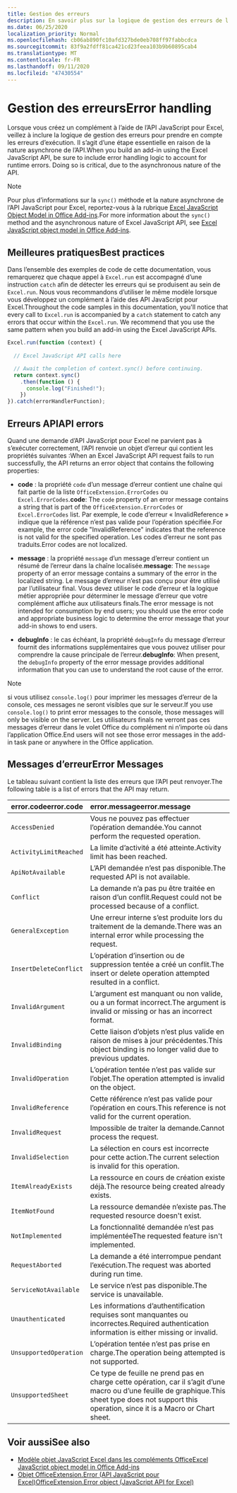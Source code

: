 ```yaml
---
title: Gestion des erreurs
description: En savoir plus sur la logique de gestion des erreurs de l’API JavaScript Excel pour prendre en compte les erreurs d’exécution.
ms.date: 06/25/2020
localization_priority: Normal
ms.openlocfilehash: cb06ab890fc10afd327bde0eb708ff97fabbcdca
ms.sourcegitcommit: 83f9a2fdff81ca421cd23feea103b9b60895cab4
ms.translationtype: MT
ms.contentlocale: fr-FR
ms.lasthandoff: 09/11/2020
ms.locfileid: "47430554"
---
```

# <a name="error-handling"></a><span data-ttu-id="8e66a-103">Gestion des erreurs</span><span class="sxs-lookup"><span data-stu-id="8e66a-103">Error handling</span></span>

<span data-ttu-id="8e66a-p101">Lorsque vous créez un complément à l’aide de l’API JavaScript pour Excel, veillez à inclure la logique de gestion des erreurs pour prendre en compte les erreurs d’exécution. Il s’agit d’une étape essentielle en raison de la nature asynchrone de l’API.</span><span class="sxs-lookup"><span data-stu-id="8e66a-p101">When you build an add-in using the Excel JavaScript API, be sure to include error handling logic to account for runtime errors. Doing so is critical, due to the asynchronous nature of the API.</span></span>

> [!NOTE]
> <span data-ttu-id="8e66a-106">Pour plus d’informations sur la `sync()` méthode et la nature asynchrone de l’API JavaScript pour Excel, reportez-vous à la rubrique [Excel JavaScript Object Model in Office Add-ins](excel-add-ins-core-concepts.md).</span><span class="sxs-lookup"><span data-stu-id="8e66a-106">For more information about the `sync()` method and the asynchronous nature of Excel JavaScript API, see [Excel JavaScript object model in Office Add-ins](excel-add-ins-core-concepts.md).</span></span>

## <a name="best-practices"></a><span data-ttu-id="8e66a-107">Meilleures pratiques</span><span class="sxs-lookup"><span data-stu-id="8e66a-107">Best practices</span></span>

<span data-ttu-id="8e66a-p102">Dans l’ensemble des exemples de code de cette documentation, vous remarquerez que chaque appel à `Excel.run` est accompagné d’une instruction `catch` afin de détecter les erreurs qui se produisent au sein de `Excel.run`. Nous vous recommandons d’utiliser le même modèle lorsque vous développez un complément à l’aide des API JavaScript pour Excel.</span><span class="sxs-lookup"><span data-stu-id="8e66a-p102">Throughout the code samples in this documentation, you'll notice that every call to `Excel.run` is accompanied by a `catch` statement to catch any errors that occur within the `Excel.run`. We recommend that you use the same pattern when you build an add-in using the Excel JavaScript APIs.</span></span>

```js
Excel.run(function (context) {
  
  // Excel JavaScript API calls here

  // Await the completion of context.sync() before continuing.
  return context.sync()
    .then(function () {
      console.log("Finished!");
    })
}).catch(errorHandlerFunction);
```

## <a name="api-errors"></a><span data-ttu-id="8e66a-110">Erreurs API</span><span class="sxs-lookup"><span data-stu-id="8e66a-110">API errors</span></span>

<span data-ttu-id="8e66a-111">Quand une demande d’API JavaScript pour Excel ne parvient pas à s’exécuter correctement, l’API renvoie un objet d’erreur qui contient les propriétés suivantes :</span><span class="sxs-lookup"><span data-stu-id="8e66a-111">When an Excel JavaScript API request fails to run successfully, the API returns an error object that contains the following properties:</span></span>

- <span data-ttu-id="8e66a-112">**code** :  la propriété `code` d’un message d’erreur contient une chaîne qui fait partie de la liste `OfficeExtension.ErrorCodes` ou `Excel.ErrorCodes`.</span><span class="sxs-lookup"><span data-stu-id="8e66a-112">**code**:  The `code` property of an error message contains a string that is part of the `OfficeExtension.ErrorCodes` or `Excel.ErrorCodes` list.</span></span> <span data-ttu-id="8e66a-113">Par exemple, le code d’erreur « InvalidReference » indique que la référence n’est pas valide pour l’opération spécifiée.</span><span class="sxs-lookup"><span data-stu-id="8e66a-113">For example, the error code "InvalidReference" indicates that the reference is not valid for the specified operation.</span></span> <span data-ttu-id="8e66a-114">Les codes d’erreur ne sont pas traduits.</span><span class="sxs-lookup"><span data-stu-id="8e66a-114">Error codes are not localized.</span></span>

- <span data-ttu-id="8e66a-115">**message** : la propriété `message` d’un message d’erreur contient un résumé de l’erreur dans la chaîne localisée.</span><span class="sxs-lookup"><span data-stu-id="8e66a-115">**message**: The `message` property of an error message contains a summary of the error in the localized string.</span></span> <span data-ttu-id="8e66a-116">Le message d’erreur n’est pas conçu pour être utilisé par l’utilisateur final. Vous devez utiliser le code d’erreur et la logique métier appropriée pour déterminer le message d’erreur que votre complément affiche aux utilisateurs finals.</span><span class="sxs-lookup"><span data-stu-id="8e66a-116">The error message is not intended for consumption by end users; you should use the error code and appropriate business logic to determine the error message that your add-in shows to end users.</span></span>

- <span data-ttu-id="8e66a-117">**debugInfo** : le cas échéant, la propriété `debugInfo` du message d’erreur fournit des informations supplémentaires que vous pouvez utiliser pour comprendre la cause principale de l’erreur.</span><span class="sxs-lookup"><span data-stu-id="8e66a-117">**debugInfo**: When present, the `debugInfo` property of the error message provides additional information that you can use to understand the root cause of the error.</span></span>

> [!NOTE]
> <span data-ttu-id="8e66a-118">si vous utilisez `console.log()` pour imprimer les messages d’erreur de la console, ces messages ne seront visibles que sur le serveur.</span><span class="sxs-lookup"><span data-stu-id="8e66a-118">If you use `console.log()` to print error messages to the console, those messages will only be visible on the server.</span></span> <span data-ttu-id="8e66a-119">Les utilisateurs finals ne verront pas ces messages d’erreur dans le volet Office du complément ni n’importe où dans l’application Office.</span><span class="sxs-lookup"><span data-stu-id="8e66a-119">End users will not see those error messages in the add-in task pane or anywhere in the Office application.</span></span>

## <a name="error-messages"></a><span data-ttu-id="8e66a-120">Messages d’erreur</span><span class="sxs-lookup"><span data-stu-id="8e66a-120">Error Messages</span></span>

<span data-ttu-id="8e66a-121">Le tableau suivant contient la liste des erreurs que l’API peut renvoyer.</span><span class="sxs-lookup"><span data-stu-id="8e66a-121">The following table is a list of errors that the API may return.</span></span>

|<span data-ttu-id="8e66a-122">error.code</span><span class="sxs-lookup"><span data-stu-id="8e66a-122">error.code</span></span> | <span data-ttu-id="8e66a-123">error.message</span><span class="sxs-lookup"><span data-stu-id="8e66a-123">error.message</span></span> |
|:----------|:--------------|
|`AccessDenied` |<span data-ttu-id="8e66a-124">Vous ne pouvez pas effectuer l’opération demandée.</span><span class="sxs-lookup"><span data-stu-id="8e66a-124">You cannot perform the requested operation.</span></span>|
|`ActivityLimitReached`|<span data-ttu-id="8e66a-125">La limite d’activité a été atteinte.</span><span class="sxs-lookup"><span data-stu-id="8e66a-125">Activity limit has been reached.</span></span>|
|`ApiNotAvailable`|<span data-ttu-id="8e66a-126">L’API demandée n’est pas disponible.</span><span class="sxs-lookup"><span data-stu-id="8e66a-126">The requested API is not available.</span></span>|
|`Conflict`|<span data-ttu-id="8e66a-127">La demande n’a pas pu être traitée en raison d’un conflit.</span><span class="sxs-lookup"><span data-stu-id="8e66a-127">Request could not be processed because of a conflict.</span></span>|
|`GeneralException`|<span data-ttu-id="8e66a-128">Une erreur interne s’est produite lors du traitement de la demande.</span><span class="sxs-lookup"><span data-stu-id="8e66a-128">There was an internal error while processing the request.</span></span>|
|`InsertDeleteConflict`|<span data-ttu-id="8e66a-129">L’opération d’insertion ou de suppression tentée a créé un conflit.</span><span class="sxs-lookup"><span data-stu-id="8e66a-129">The insert or delete operation attempted resulted in a conflict.</span></span>|
|`InvalidArgument` |<span data-ttu-id="8e66a-130">L’argument est manquant ou non valide, ou a un format incorrect.</span><span class="sxs-lookup"><span data-stu-id="8e66a-130">The argument is invalid or missing or has an incorrect format.</span></span>|
|`InvalidBinding`  |<span data-ttu-id="8e66a-131">Cette liaison d’objets n’est plus valide en raison de mises à jour précédentes.</span><span class="sxs-lookup"><span data-stu-id="8e66a-131">This object binding is no longer valid due to previous updates.</span></span>|
|`InvalidOperation`|<span data-ttu-id="8e66a-132">L’opération tentée n’est pas valide sur l’objet.</span><span class="sxs-lookup"><span data-stu-id="8e66a-132">The operation attempted is invalid on the object.</span></span>|
|`InvalidReference`|<span data-ttu-id="8e66a-133">Cette référence n’est pas valide pour l’opération en cours.</span><span class="sxs-lookup"><span data-stu-id="8e66a-133">This reference is not valid for the current operation.</span></span>|
|`InvalidRequest`  |<span data-ttu-id="8e66a-134">Impossible de traiter la demande.</span><span class="sxs-lookup"><span data-stu-id="8e66a-134">Cannot process the request.</span></span>|
|`InvalidSelection`|<span data-ttu-id="8e66a-135">La sélection en cours est incorrecte pour cette action.</span><span class="sxs-lookup"><span data-stu-id="8e66a-135">The current selection is invalid for this operation.</span></span>|
|`ItemAlreadyExists`|<span data-ttu-id="8e66a-136">La ressource en cours de création existe déjà.</span><span class="sxs-lookup"><span data-stu-id="8e66a-136">The resource being created already exists.</span></span>|
|`ItemNotFound` |<span data-ttu-id="8e66a-137">La ressource demandée n’existe pas.</span><span class="sxs-lookup"><span data-stu-id="8e66a-137">The requested resource doesn't exist.</span></span>|
|`NotImplemented`  |<span data-ttu-id="8e66a-138">La fonctionnalité demandée n’est pas implémentée</span><span class="sxs-lookup"><span data-stu-id="8e66a-138">The requested feature isn't implemented.</span></span>|
|`RequestAborted`|<span data-ttu-id="8e66a-139">La demande a été interrompue pendant l’exécution.</span><span class="sxs-lookup"><span data-stu-id="8e66a-139">The request was aborted during run time.</span></span>|
|`ServiceNotAvailable`|<span data-ttu-id="8e66a-140">Le service n’est pas disponible.</span><span class="sxs-lookup"><span data-stu-id="8e66a-140">The service is unavailable.</span></span>|
|`Unauthenticated` |<span data-ttu-id="8e66a-141">Les informations d’authentification requises sont manquantes ou incorrectes.</span><span class="sxs-lookup"><span data-stu-id="8e66a-141">Required authentication information is either missing or invalid.</span></span>|
|`UnsupportedOperation`|<span data-ttu-id="8e66a-142">L’opération tentée n’est pas prise en charge.</span><span class="sxs-lookup"><span data-stu-id="8e66a-142">The operation being attempted is not supported.</span></span>|
|`UnsupportedSheet`|<span data-ttu-id="8e66a-143">Ce type de feuille ne prend pas en charge cette opération, car il s’agit d’une macro ou d’une feuille de graphique.</span><span class="sxs-lookup"><span data-stu-id="8e66a-143">This sheet type does not support this operation, since it is a Macro or Chart sheet.</span></span>|

## <a name="see-also"></a><span data-ttu-id="8e66a-144">Voir aussi</span><span class="sxs-lookup"><span data-stu-id="8e66a-144">See also</span></span>

- [<span data-ttu-id="8e66a-145">Modèle objet JavaScript Excel dans les compléments Office</span><span class="sxs-lookup"><span data-stu-id="8e66a-145">Excel JavaScript object model in Office Add-ins</span></span>](excel-add-ins-core-concepts.md)
- [<span data-ttu-id="8e66a-146">Objet OfficeExtension.Error (API JavaScript pour Excel)</span><span class="sxs-lookup"><span data-stu-id="8e66a-146">OfficeExtension.Error object (JavaScript API for Excel)</span></span>](/javascript/api/office/officeextension.error?view=excel-js-preview&preserve-view=true)

